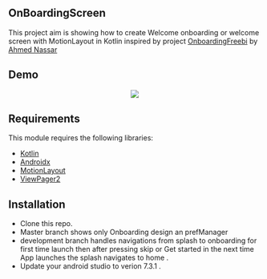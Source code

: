 ## OnBoardingScreen
This project aim is showing how to create Welcome onboarding or welcome screen with MotionLayout in Kotlin
inspired by project [OnboardingFreebi](https://github.com/ranger163/OnboardingFreebi) by [Ahmed Nassar](https://github.com/ranger163)


Demo
------------
<p align="center">
  <img  src="Screenshot/onboarding.gif">
</p>


## Requirements

This module requires the following libraries:

* [Kotlin](https://kotlinlang.org)
* [Androidx](https://developer.android.com/jetpack/androidx)
* [MotionLayout](https://developer.android.com/reference/android/support/constraint/motion/MotionLayout)
* [ViewPager2](https://medium.com/@omneyaosman/implement-viewpager2-as-a-recyclerview-7456803d102e)



## Installation

* Clone this repo.
* Master branch shows only Onboarding design an prefManager
* development branch handles navigations from splash to onboarding for first time launch then after pressing skip or
  Get started in the next time App launches the splash navigates to home .
* Update your android studio to verion 7.3.1 .

